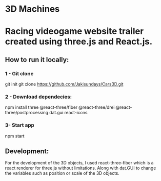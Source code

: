 # 3D Machines

# Racing videogame website trailer created using three.js and React.js.

## How to run it locally:
### 1 - Git clone
git init
git clone https://github.com/Jakisundays/Cars3D.git

### 2 - Download dependecies:
npm install three @react-three/fiber @react-three/drei @react-three/postprocessing dat.gui react-icons

### 3- Start app
npm start


## Development: 
For the development of the 3D objects, I used react-three-fiber  which is a react renderer for three.js without limitations. Along with dat.GUI to change the variables such as position or scale of the 3D objects.








